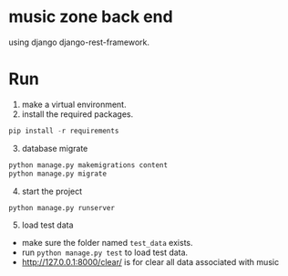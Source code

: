 # music zone back end

using django django-rest-framework.

# Run

1. make a virtual environment.
2. install the required packages.

```python
pip install -r requirements
```

3. database migrate

```bash
python manage.py makemigrations content
python manage.py migrate
```

4. start the project

```bash
python manage.py runserver
```

5. load test data

- make sure the folder named `test_data` exists.
- run `python manage.py test` to load test data.
- http://127.0.0.1:8000/clear/ is for clear all data associated with music

